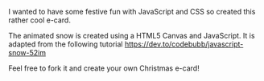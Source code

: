 I wanted to have some festive fun with JavaScript and CSS so created this rather cool e-card. 

The animated snow is created using a HTML5 Canvas and JavaScript. It is adapted from the following tutorial https://dev.to/codebubb/javascript-snow-52im

Feel free to fork it and create your own Christmas e-card!
